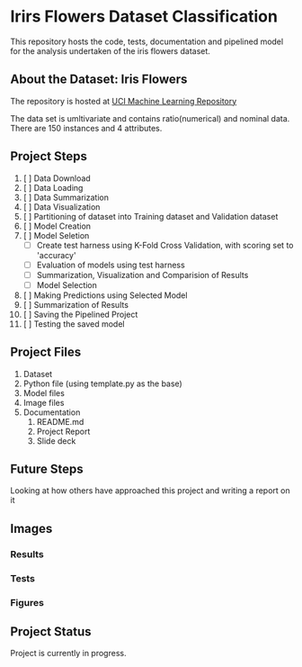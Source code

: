 # Irirs Flowers Dataset Classification

This repository hosts the code, tests, documentation and pipelined model for the analysis undertaken of the iris flowers dataset.

## About the Dataset: Iris Flowers

The repository is hosted at [UCI Machine Learning Repository](https://archive.ics.uci.edu/ml/machine-learning-databases/iris/)

The data set is umltivariate and contains ratio(numerical) and nominal data.
There are 150 instances and 4 attributes.

## Project Steps

1. [ ] Data Download
2. [ ] Data Loading
3. [ ] Data Summarization
4. [ ] Data Visualization
5. [ ] Partitioning of dataset into Training dataset and Validation dataset
6. [ ] Model Creation
7. [ ] Model Seletion
   - [ ] Create test harness using K-Fold Cross Validation, with scoring set to 'accuracy'
   - [ ] Evaluation of models using test harness
   - [ ] Summarization, Visualization and Comparision of Results
   - [ ] Model Selection
8. [ ] Making Predictions using Selected Model
9. [ ] Summarization of Results
10. [ ] Saving the Pipelined Project
11. [ ] Testing the saved model

## Project Files

1. Dataset
2. Python file (using template.py as the base)
3. Model files
4. Image files
5. Documentation
   1. README.md
   2. Project Report
   3. Slide deck

## Future Steps

Looking at how others have approached this project and writing a report on it

## Images

### Results

### Tests

### Figures

## Project Status

Project is currently in progress.
